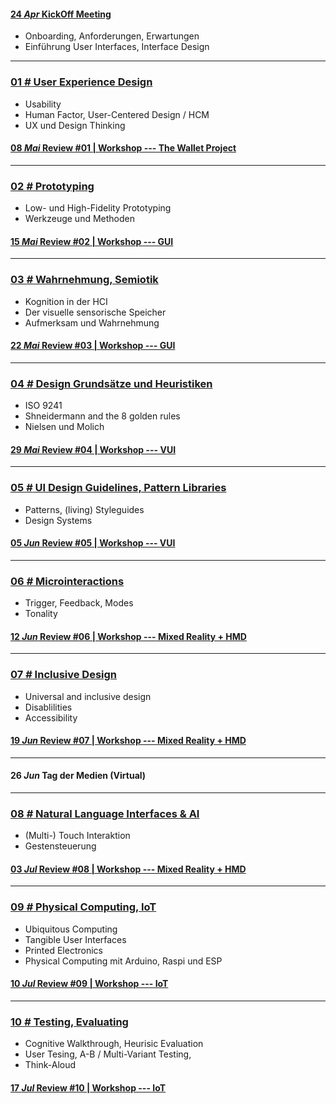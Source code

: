 #### [**24 _Apr_** KickOff Meeting](L00)
- Onboarding, Anforderungen, Erwartungen
- Einführung User Interfaces, Interface Design

---

### [**01 _#_** User Experience Design](L01)  
- Usability
- Human Factor, User-Centered Design / HCM
- UX und Design Thinking

#### [**08 _Mai_** Review #01 | Workshop --- The Wallet Project](L01/#aufgabe)

---

### [**02 _#_** Prototyping](L02)  
- Low- und High-Fidelity Prototyping
- Werkzeuge und Methoden


#### [**15 _Mai_** Review #02 | Workshop --- GUI](L02/#aufgabe)

---

### [**03 _#_** Wahrnehmung, Semiotik](L03)
- Kognition in der HCI
- Der visuelle sensorische Speicher
- Aufmerksam und Wahrnehmung

#### [**22 _Mai_** Review #03 | Workshop --- GUI](L03/#aufgabe)

---

### [**04 _#_** Design Grundsätze und Heuristiken](L04)
- ISO 9241
- Shneidermann and the 8 golden rules
- Nielsen und Molich

#### [**29 _Mai_** Review #04 | Workshop --- VUI](L04/#aufgabe)

---

### [**05 _#_** UI Design Guidelines, Pattern Libraries](L05)
- Patterns, (living) Styleguides
- Design Systems

#### [**05 _Jun_** Review #05 | Workshop --- VUI](L05/#aufgabe)

---

### [**06 _#_** Microinteractions](L06)
- Trigger, Feedback, Modes
- Tonality

#### [**12 _Jun_** Review #06 | Workshop --- Mixed Reality + HMD](L06/#aufgabe)

---

### [**07 _#_** Inclusive Design](L07)
- Universal and inclusive design
- Disablilities
- Accessibility

#### [**19 _Jun_** Review #07 | Workshop --- Mixed Reality + HMD](L07/#aufgabe)

---

#### **26 _Jun_** Tag der Medien (Virtual)

---

### [**08 _#_** Natural Language Interfaces & AI](L08)
- (Multi-) Touch Interaktion
- Gestensteuerung

#### [**03 _Jul_** Review #08 | Workshop --- Mixed Reality + HMD](L08/#aufgabe)

---

### [**09 _#_** Physical Computing, IoT](L09)
- Ubiquitous Computing
- Tangible User Interfaces
- Printed Electronics
- Physical Computing mit Arduino, Raspi und ESP

#### [**10 _Jul_** Review #09 | Workshop --- IoT](L09/#aufgabe)

---

### [**10 _#_** Testing, Evaluating](L10)
- Cognitive Walkthrough, Heurisic Evaluation
- User Tesing, A-B / Multi-Variant Testing, 
- Think-Aloud

#### [**17 _Jul_** Review #10 | Workshop --- IoT](L10/#aufgabe)



